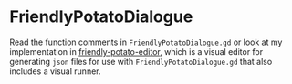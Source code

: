 # FriendlyPotatoDialogue

Read the function comments in `FriendlyPotatoDialogue.gd` or look at my implementation in [friendly-potato-editor](https://github.com/you-win/friendly-potato-editor), which is a visual editor for generating `json` files for use with `FriendlyPotatoDialogue.gd` that also includes a visual runner.

